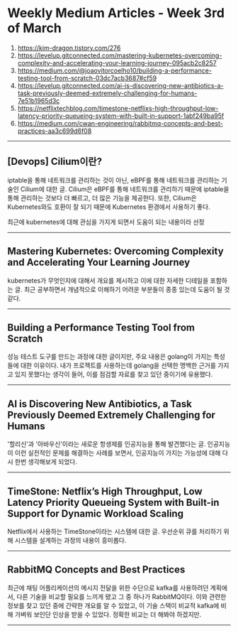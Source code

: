 # Weekly Medium Articles - Week 3rd of March

1. <https://kim-dragon.tistory.com/276>
2. <https://levelup.gitconnected.com/mastering-kubernetes-overcoming-complexity-and-accelerating-your-learning-journey-095acb2c8257>
3. <https://medium.com/@joaovitorcoelho10/building-a-performance-testing-tool-from-scratch-03dc7acb3687#cf59>
4. <https://levelup.gitconnected.com/ai-is-discovering-new-antibiotics-a-task-previously-deemed-extremely-challenging-for-humans-7e51b1965d3c>
5. <https://netflixtechblog.com/timestone-netflixs-high-throughput-low-latency-priority-queueing-system-with-built-in-support-1abf249ba95f>
6. <https://medium.com/cwan-engineering/rabbitmq-concepts-and-best-practices-aa3c699d6f08>

---

## [Devops] Cilium이란?

iptable을 통해 네트워크를 관리하는 것이 아닌, eBPF를 통해 네트워크를 관리하는 기술인 Cilium에 대한 글. Cilium은 eBPF를 통해 네트워크를 관리하기 때문에 iptable을 통해 관리하는 것보다 더 빠르고, 더 많은 기능을 제공한다. 또한, Cilium은 Kubernetes와도 호환이 잘 되기 때문에 Kubernetes 환경에서 사용하기 좋다.

최근에 kubernetes에 대해 관심을 가지게 되면서 도움이 되는 내용이라 선정

---

## Mastering Kubernetes: Overcoming Complexity and Accelerating Your Learning Journey

kubernetes가 무엇인지에 대해서 개요를 제시하고 이에 대한 자세한 디테일을 포함하는 글. 최근 공부하면서 개념적으로 이해하기 어려운 부분들이 종종 있는데 도움이 될 것 같다.

---

## Building a Performance Testing Tool from Scratch

성능 테스트 도구를 만드는 과정에 대한 글이지만, 주요 내용은 golang이 가지는 특성들에 대한 이유이다. 내가 프로젝트를 사용하는데 golang을 선택한 명백한 근거를 가지고 있지 못했다는 생각이 들어, 이를 점검할 자료를 찾고 있던 중이기에 유용했다.

---

## AI is Discovering New Antibiotics, a Task Previously Deemed Extremely Challenging for Humans

'할리신'과 '아바우신'이라는 새로운 항생제를 인공지능을 통해 발견했다는 글. 인공지능이 이런 실전적인 문제를 해결하는 사례를 보면서, 인공지능이 가지는 가능성에 대해 다시 한번 생각해보게 되었다.

---

## TimeStone: Netflix’s High Throughput, Low Latency Priority Queueing System with Built-in Support for Dynamic Workload Scaling

Netflix에서 사용하는 TimeStone이라는 시스템에 대한 글. 우선순위 큐를 처리하기 위해 시스템을 설계하는 과정의 내용이 흥미롭다.

---

## RabbitMQ Concepts and Best Practices

최근에 채팅 어플리케이션의 메시지 전달을 위한 수단으로 kafka를 사용하려던 계획에서, 다른 기술을 비교할 필요를 느끼게 됐고 그 중 하나가 RabbitMQ이다. 이와 관련한 정보를 찾고 있던 중에 간략한 개요를 알 수 있었고, 이 기술 스택이 비교적 kafka에 비해 가벼워 보인단 인상을 받을 수 있었다. 정확한 비교는 더 해봐야 하겠지만.

---

##
